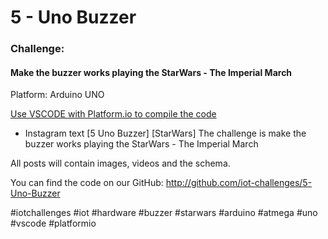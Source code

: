 # 5 - Uno Buzzer
### Challenge:
#### Make the buzzer works playing the StarWars - The Imperial March

Platform: Arduino UNO

[Use VSCODE with Platform.io to compile the code](https://platformio.org/?ref=iotchallenges)

* Instagram text
[5 Uno Buzzer] [StarWars]
The challenge is make the buzzer works playing the StarWars - The Imperial March

All posts will contain images, videos and the schema.

You can find the code on our GitHub:
http://github.com/iot-challenges/5-Uno-Buzzer

#iotchallenges #iot #hardware #buzzer #starwars #arduino #atmega #uno #vscode #platformio
